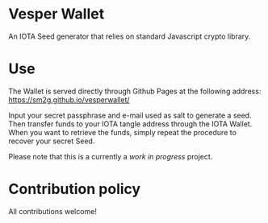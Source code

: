 # Vesper Wallet

An IOTA Seed generator that relies on standard Javascript crypto library.

# Use

The Wallet is served directly through Github Pages at the following address: https://sm2g.github.io/vesperwallet/

Input your secret passphrase and e-mail used as salt to generate a seed. Then transfer funds to your IOTA tangle address through the IOTA Wallet.
When you want to retrieve the funds, simply repeat the procedure to recover your secret Seed.

Please note that this is a currently a *work in progress* project.

# Contribution policy

All contributions welcome!
